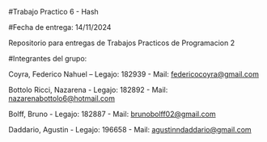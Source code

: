 #Trabajo Practico 6 - Hash

#Fecha de entrega: 14/11/2024

Repositorio para entregas de Trabajos Practicos de Programacion 2

#Integrantes del grupo:

Coyra, Federico Nahuel – Legajo: 182939 - Mail: federicocoyra@gmail.com

Bottolo Ricci, Nazarena - Legajo: 182892 - Mail: nazarenabottolo6@hotmail.com

Bolff, Bruno - Legajo: 182887 - Mail: brunobolff02@gmail.com

Daddario, Agustin - Legajo: 196658 - Mail: agustinndaddario@gmail.com
